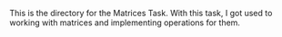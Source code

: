 This is the directory for the Matrices Task. With this task, I got used to working with matrices and implementing operations for them.
